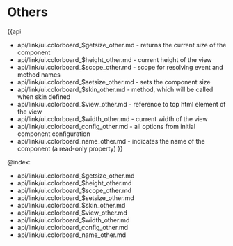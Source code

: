 Others
=======

{{api
- api/link/ui.colorboard_$getsize_other.md - returns the current size of the component
- api/link/ui.colorboard_$height_other.md - current height of the view
- api/link/ui.colorboard_$scope_other.md - scope for resolving event and method names
- api/link/ui.colorboard_$setsize_other.md - sets the component size
- api/link/ui.colorboard_$skin_other.md - method, which will be called when skin defined
- api/link/ui.colorboard_$view_other.md - reference to top html element of the view
- api/link/ui.colorboard_$width_other.md - current width of the view
- api/link/ui.colorboard_config_other.md - all options from initial component configuration
- api/link/ui.colorboard_name_other.md - indicates the name of the component (a read-only property)
}}

@index:
- api/link/ui.colorboard_$getsize_other.md
- api/link/ui.colorboard_$height_other.md
- api/link/ui.colorboard_$scope_other.md
- api/link/ui.colorboard_$setsize_other.md
- api/link/ui.colorboard_$skin_other.md
- api/link/ui.colorboard_$view_other.md
- api/link/ui.colorboard_$width_other.md
- api/link/ui.colorboard_config_other.md
- api/link/ui.colorboard_name_other.md


